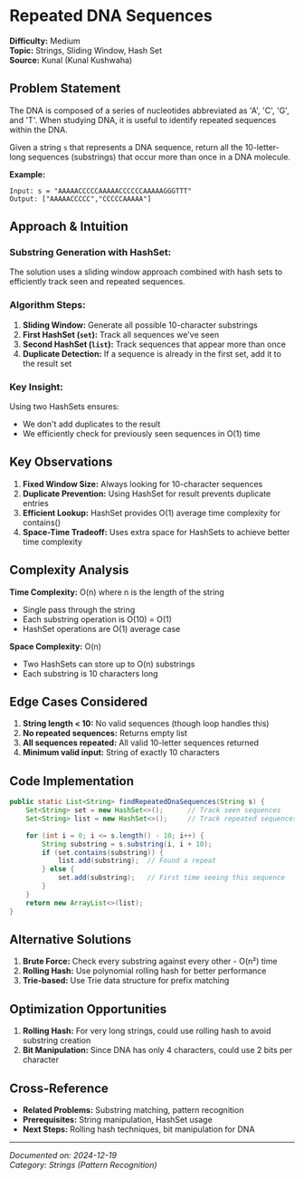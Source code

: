 # Repeated DNA Sequences

**Difficulty:** Medium  
**Topic:** Strings, Sliding Window, Hash Set  
**Source:** Kunal (Kunal Kushwaha)

## Problem Statement

The DNA is composed of a series of nucleotides abbreviated as 'A', 'C', 'G', and 'T'. When studying DNA, it is useful to identify repeated sequences within the DNA.

Given a string `s` that represents a DNA sequence, return all the 10-letter-long sequences (substrings) that occur more than once in a DNA molecule.

**Example:**
```
Input: s = "AAAAACCCCCAAAAACCCCCCAAAAAGGGTTT"
Output: ["AAAAACCCCC","CCCCCAAAAA"]
```

## Approach & Intuition

### Substring Generation with HashSet:
The solution uses a sliding window approach combined with hash sets to efficiently track seen and repeated sequences.

### Algorithm Steps:
1. **Sliding Window:** Generate all possible 10-character substrings
2. **First HashSet (`set`):** Track all sequences we've seen
3. **Second HashSet (`list`):** Track sequences that appear more than once
4. **Duplicate Detection:** If a sequence is already in the first set, add it to the result set

### Key Insight:
Using two HashSets ensures:
- We don't add duplicates to the result
- We efficiently check for previously seen sequences in O(1) time

## Key Observations

1. **Fixed Window Size:** Always looking for 10-character sequences
2. **Duplicate Prevention:** Using HashSet for result prevents duplicate entries
3. **Efficient Lookup:** HashSet provides O(1) average time complexity for contains()
4. **Space-Time Tradeoff:** Uses extra space for HashSets to achieve better time complexity

## Complexity Analysis

**Time Complexity:** O(n) where n is the length of the string
- Single pass through the string
- Each substring operation is O(10) = O(1)
- HashSet operations are O(1) average case

**Space Complexity:** O(n) 
- Two HashSets can store up to O(n) substrings
- Each substring is 10 characters long

## Edge Cases Considered

1. **String length < 10:** No valid sequences (though loop handles this)
2. **No repeated sequences:** Returns empty list
3. **All sequences repeated:** All valid 10-letter sequences returned
4. **Minimum valid input:** String of exactly 10 characters

## Code Implementation

```java
public static List<String> findRepeatedDnaSequences(String s) {
    Set<String> set = new HashSet<>();      // Track seen sequences
    Set<String> list = new HashSet<>();     // Track repeated sequences
    
    for (int i = 0; i <= s.length() - 10; i++) {
        String substring = s.substring(i, i + 10);
        if (set.contains(substring)) {
            list.add(substring);  // Found a repeat
        } else {
            set.add(substring);   // First time seeing this sequence
        }
    }
    return new ArrayList<>(list);
}
```

## Alternative Solutions

1. **Brute Force:** Check every substring against every other - O(n²) time
2. **Rolling Hash:** Use polynomial rolling hash for better performance
3. **Trie-based:** Use Trie data structure for prefix matching

## Optimization Opportunities

1. **Rolling Hash:** For very long strings, could use rolling hash to avoid substring creation
2. **Bit Manipulation:** Since DNA has only 4 characters, could use 2 bits per character

## Cross-Reference

- **Related Problems:** Substring matching, pattern recognition
- **Prerequisites:** String manipulation, HashSet usage
- **Next Steps:** Rolling hash techniques, bit manipulation for DNA

---

*Documented on: 2024-12-19*  
*Category: Strings (Pattern Recognition)* 